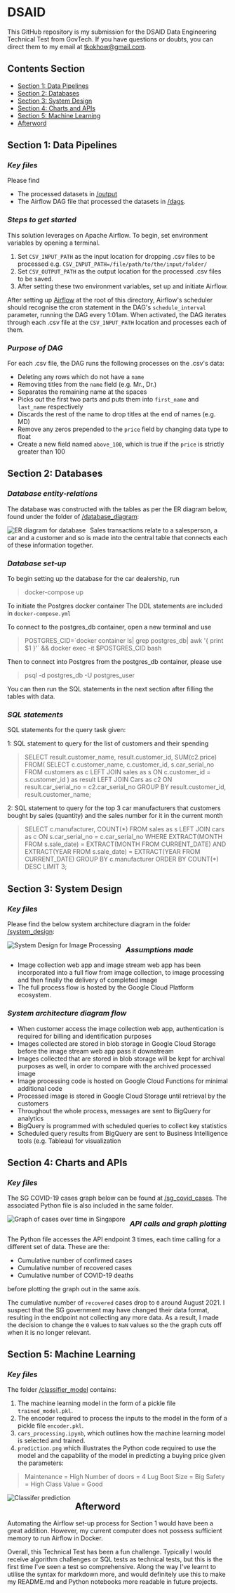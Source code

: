 # DSAID

This GitHub repository is my submission for the DSAID Data Engineering Technical Test from GovTech. If you have questions or doubts, you can direct them to my email at tkokhow@gmail.com.

## Contents Section
* [Section 1: Data Pipelines](https://github.com/leontkh/DSAID#section-1-data-pipelines)
* [Section 2: Databases](https://github.com/leontkh/DSAID#section-2-databases)
* [Section 3: System Design](https://github.com/leontkh/DSAID#section-3-system-design)
* [Section 4: Charts and APIs](https://github.com/leontkh/DSAID#section-4-charts-and-apis)
* [Section 5: Machine Learning](https://github.com/leontkh/DSAID#section-5-machine-learning)
* [Afterword](https://github.com/leontkh/DSAID#afterword)

## Section 1: Data Pipelines
### _Key files_

Please find
* The processed datasets in [/output](https://github.com/leontkh/DSAID/tree/master/output) 
* The Airflow DAG file that processed the datasets in [/dags](https://github.com/leontkh/DSAID/tree/master/dags).

### _Steps to get started_

This solution leverages on Apache Airflow. To begin, set environment variables by opening a terminal. 
1. Set `CSV_INPUT_PATH` as the input location for dropping .csv files to be processed
e.g. `CSV_INPUT_PATH=/file/path/to/the/input/folder/`
2. Set `CSV_OUTPUT_PATH` as the output location for the processed .csv files to be saved.
3. After setting these two environment variables, set up and initiate Airflow.

After setting up [Airflow](https://airflow.apache.org/docs/apache-airflow/stable/start/docker.html) at the root of this directory, Airflow's scheduler should recognise the cron statement in the DAG's `schedule_interval` parameter, running the DAG every 1:01am. When activated, the DAG iterates through each .csv file at the `CSV_INPUT_PATH` location and processes each of them. 

### _Purpose of DAG_

For each .csv file, the DAG runs the following processes on the .csv's data:

* Deleting any rows which do not have a `name`
* Removing titles from the `name` field (e.g. Mr., Dr.)
* Separates the remaining name at the spaces
* Picks out the first two parts and puts them into `first_name` and `last_name` respectively
* Discards the rest of the name to drop titles at the end of names (e.g. MD)
* Remove any zeros prepended to the `price` field by changing data type to float
* Create a new field named `above_100`, which is true if the `price` is strictly greater than 100

## Section 2: Databases
### _Database entity-relations_

The database was constructed with the tables as per the ER diagram below, found under the folder of [/database_diagram](https://github.com/leontkh/DSAID/tree/master/database_diagram):

<img src="database_diagram/ER_diagram.png"
     alt="ER diagram for database"
     style="float: left; margin-right: 10px;" />

Sales transactions relate to a salesperson, a car and a customer and so is made into the central table that connects each of these information together. 

### _Database set-up_

To begin setting up the database for the car dealership, run 
>docker-compose up

To initiate the Postgres docker container
The DDL statements are included in `docker-compose.yml`

To connect to the postgres_db container, open a new terminal and use
>POSTGRES_CID=\`docker container ls| grep postgres_db| awk '{ print $1 }'\` && docker exec -it $POSTGRES_CID bash

Then to connect into Postgres from the postgres_db container, please use
>psql -d postgres_db -U postgres_user

You can then run the SQL statements in the next section after filling the tables with data.

### _SQL statements_

SQL statements for the query task given:

1: SQL statement to query for the list of customers and their spending
>SELECT 
     result.customer_name, result.customer_id, SUM(c2.price)
FROM(
     SELECT 
          c.customer_name, c.customer_id,  s.car_serial_no 
     FROM 
          customers as c 
     LEFT JOIN 
          sales as s 
     ON 
          c.customer_id = s.customer_id
     ) as result 
LEFT JOIN 
     Cars as c2 
ON 
     result.car_serial_no = c2.car_serial_no
GROUP BY 
     result.customer_id, result.customer_name;

2: SQL statement to query for the top 3 car manufacturers that customers bought by sales (quantity) and the sales number for it in the current month
>SELECT 
     c.manufacturer, COUNT(\*) 
FROM 
     sales as s 
LEFT JOIN 
     cars as c 
ON 
     s.car_serial_no = c.car_serial_no 
WHERE 
     EXTRACT(MONTH FROM s.sale_date) = EXTRACT(MONTH FROM CURRENT_DATE) AND EXTRACT(YEAR FROM s.sale_date) = EXTRACT(YEAR FROM CURRENT_DATE) 
GROUP BY 
     c.manufacturer 
ORDER BY 
     COUNT(\*) 
DESC LIMIT 3;

## Section 3: System Design
### _Key files_

Please find the below system architecture diagram in the folder [/system_design](https://github.com/leontkh/DSAID/tree/master/system_design):

<img src="system_design/system_design.png"
     alt="System Design for Image Processing"
     style="float: left; margin-right: 10px;" />

### _Assumptions made_

* Image collection web app and image stream web app has been incorporated into a full flow from image collection, to image processing and then finally the delivery of completed image
* The full process flow is hosted by the Google Cloud Platform ecosystem. 

### _System architecture diagram flow_

* When customer access the image collection web app, authentication is required for billing and identification purposes
* Images collected are stored in blob storage in Google Cloud Storage before the image stream web app pass it downstream
* Images collected that are stored in blob storage will be kept for archival purposes as well, in order to compare with the archived processed image
* Image processing code is hosted on Google Cloud Functions for minimal additional code
* Processed image is stored in Google Cloud Storage until retrieval by the customers
* Throughout the whole process, messages are sent to BigQuery for analytics
* BigQuery is programmed with scheduled queries to collect key statistics
* Scheduled query results from BigQuery are sent to Business Intelligence tools (e.g. Tableau) for visualization

## Section 4: Charts and APIs
### _Key files_

The SG COVID-19 cases graph below can be found at [/sg_covid_cases](https://github.com/leontkh/DSAID/tree/master/sg_covid_cases). The associated Python file is also included in the same folder.

<img src="sg_covid_cases/sg_covid_cases.png"
     alt="Graph of cases over time in Singapore"
     style="float: left; margin-right: 10px;" />

### _API calls and graph plotting_

The Python file accesses the API endpoint 3 times, each time calling for a different set of data. These are the: 

* Cumulative number of confirmed cases
* Cumulative number of recovered cases
* Cumulative number of COVID-19 deaths

before plotting the graph out in the same axis.

The cumulative number of `recovered` cases drop to `0` around August 2021. I suspect that the SG government may have changed their data format, resulting in the endpoint not collecting any more data. As a result, I made the decision to change the `0` values to `NaN` values so the the graph cuts off when it is no longer relevant.

## Section 5: Machine Learning
### _Key files_

The folder [/classifier_model](https://github.com/leontkh/DSAID/tree/master/classifier_model) contains:

1. The machine learning model in the form of a pickle file `trained_model.pkl`.
2. The encoder required to process the inputs to the model in the form of a pickle file `encoder.pkl`.
3. `cars_processing.ipynb`, which outlines how the machine learning model is selected and trained.
4. `prediction.png` which illustrates the Python code required to use the model and the capability of the model in predicting a buying price given the parameters:

>Maintenance = High Number of doors = 4 Lug Boot Size = Big Safety = High Class Value = Good

<img src="classifier_model/prediction.png"
     alt="Classifer prediction"
     style="float: left; margin-right: 10px;" />

## Afterword

Automating the Airflow set-up process for Section 1 would have been a great addition. However, my current computer does not possess sufficient memory to run Airflow in Docker.

Overall, this Technical Test has been a fun challenge. Typically I would receive algorithm challenges or SQL tests as technical tests, but this is the first time I've seen a test so comprehensive. Along the way I've learnt to utilise the syntax for markdown more, and would definitely use this to make my README.md and Python notebooks more readable in future projects.